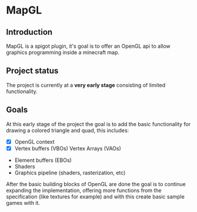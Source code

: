 # MapGL

## Introduction

MapGL is a spigot plugin, it's goal is to offer an OpenGL api to allow graphics programming inside a minecraft map.

## Project status

The project is currently at a **very early stage** consisting of limited functionality.

## Goals

At this early stage of the project the goal is to add the basic functionality for drawing a colored triangle and quad, this includes:
- [x] OpenGL context
- [x] Vertex buffers (VBOs)
Vertex Arrays (VAOs)
- Element buffers (EBOs)
- Shaders
- Graphics pipeline (shaders, rasterization, etc)

After the basic building blocks of OpenGL are done the goal is to continue expanding the implementation, offering more functions from the specification (like textures for example) and with this create basic sample games with it.
